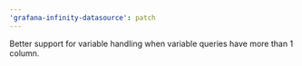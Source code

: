 ```yaml
---
'grafana-infinity-datasource': patch
---
```


Better support for variable handling when variable queries have more than 1 column.
